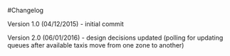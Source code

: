 #Changelog

Version 1.0 (04/12/2015) - initial commit

Version 2.0 (06/01/2016) - design decisions updated (polling for updating queues after available taxis move from one zone to another)
